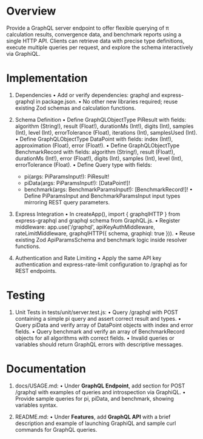 # Overview

Provide a GraphQL server endpoint to offer flexible querying of π calculation results, convergence data, and benchmark reports using a single HTTP API. Clients can retrieve data with precise type definitions, execute multiple queries per request, and explore the schema interactively via GraphiQL.

# Implementation

1. Dependencies
   • Add or verify dependencies: graphql and express-graphql in package.json.
   • No other new libraries required; reuse existing Zod schemas and calculation functions.

2. Schema Definition
   • Define GraphQLObjectType PiResult with fields: algorithm (String!), result (Float!), durationMs (Int!), digits (Int), samples (Int), level (Int), errorTolerance (Float), iterations (Int), samplesUsed (Int).
   • Define GraphQLObjectType DataPoint with fields: index (Int!), approximation (Float), error (Float!).
   • Define GraphQLObjectType BenchmarkRecord with fields: algorithm (String!), result (Float!), durationMs (Int!), error (Float!), digits (Int), samples (Int), level (Int), errorTolerance (Float).
   • Define Query type with fields:
     - pi(args: PiParamsInput!): PiResult!
     - piData(args: PiParamsInput!): [DataPoint!]!
     - benchmark(args: BenchmarkParamsInput!): [BenchmarkRecord!]!
   • Define PiParamsInput and BenchmarkParamsInput input types mirroring REST query parameters.

3. Express Integration
   • In createApp(), import { graphqlHTTP } from express-graphql and graphql schema from GraphQL.js.
   • Register middleware: app.use('/graphql', apiKeyAuthMiddleware, rateLimitMiddleware, graphqlHTTP({ schema, graphiql: true })).
   • Reuse existing Zod ApiParamsSchema and benchmark logic inside resolver functions.

4. Authentication and Rate Limiting
   • Apply the same API key authentication and express-rate-limit configuration to /graphql as for REST endpoints.

# Testing

1. Unit Tests in tests/unit/server.test.js:
   • Query /graphql with POST containing a simple pi query and assert correct result and types.
   • Query piData and verify array of DataPoint objects with index and error fields.
   • Query benchmark and verify an array of BenchmarkRecord objects for all algorithms with correct fields.
   • Invalid queries or variables should return GraphQL errors with descriptive messages.

# Documentation

1. docs/USAGE.md:
   • Under **GraphQL Endpoint**, add section for POST /graphql with examples of queries and introspection via GraphiQL.
   • Provide sample queries for pi, piData, and benchmark, showing variables syntax.

2. README.md:
   • Under **Features**, add **GraphQL API** with a brief description and example of launching GraphiQL and sample curl commands for GraphQL queries.